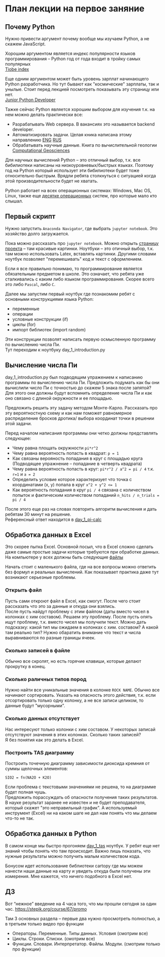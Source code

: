 # План лекции на первое заняние

## Почему Python
Нужно привести аргумент почему вообще мы изучаем Python, а не скажем JavaScript.  

Хорошим аргументом является индекс популярности языков программирования – Python год от года входит в тройку самых популярных  
[Tiobe index](https://www.tiobe.com/tiobe-index/)

Еще одним аргументом может быть уровень зарплат начинающего Python разработчика. Но тут бывают как "космические" зарплаты, так и унылые. 
Стоит перед лекцией посмотреть показывать эту страницу или нет.  
[Junior Python Developer](https://spb.hh.ru/search/vacancy?area=2&excluded_text=c%2B%2B&professional_role=96&search_field=name&search_field=company_name&search_field=description&only_with_salary=true&text=Python+junior&from=suggest_post)

Тажке сейчас Python является хорошим выбором для изучения т.к. на нем можно делать практически все:
* Разрабатывать Web сервера. В вакансиях это называется backend developer.
* Автоматизировать задачи. Целая кника написана этому направлению [ENG](https://www.amazon.com/Automate-Boring-Stuff-Python-2nd/dp/1593279922/ref=sr_1_3?keywords=python&qid=1649318613&sr=8-3) [RUS](https://www.ozon.ru/product/avtomatizatsiya-rutinnyh-zadach-s-pomoshchyu-python-2-e-izdanie-299742749/?asb=ayDCC%252F4CMrO%252BVnw7bECyzsU%252FQI1XJ70jFZ%252FqD403l%252BI%253D&asb2=E5wVOVll5kcOeQeAPaxfm92YhW_AkR0tFzGDlZbHWXn8RvMaqXMrsZej2uJwEz0N&keywords=%D0%90%D0%B2%D1%82%D0%BE%D0%BC%D0%B0%D1%82%D0%B8%D0%B7%D0%B0%D1%86%D0%B8%D1%8F+%D1%80%D1%83%D1%82%D0%B8%D0%BD%D0%BD%D1%8B%D1%85+%D0%B7%D0%B0%D0%B4%D0%B0%D1%87+%D1%81+%D0%BF%D0%BE%D0%BC%D0%BE%D1%89%D1%8C%D1%8E+Python.&sh=xm945QUnJA)
* Обрабатывать научные данные. Книга по вычислительной геологии [Computational Geosciences](https://github.com/nfcd/compGeo)

Для научных вычислений Python – это отличный выбор, т.к. все бибилиотеки написаны на низкоуровневых/быстрых языках. 
Поэтому год на Python который использует эти бибилиотеки будет тоже относительно быстрым. 
Врядли ребята столкнуться с ситуацией когда этой производительности будет не хватать.

Python работает на всех операционных системах: Windows, Mac OS, Linux, также еще [десятке операционных](https://www.python.org/download/other/) систем, про которые мало кто слышал.

## Первый скрипт

Нужно запустить `Anaconda Navigator`, где выбрать `jupyter notebook`. Это хозяйство долго загружается.

Пока можно рассказать про `jupyter notebook`. Можно открыть [страницу проекта](https://jupyter.org/) – там красивые картинки. Ноутбуки – это отичный выбор, 
т.к. там можно использовать Latex, вставлять картинки. Другими словами ноутбук позволяет "перемешивать" код и текст с оформлением.

Если я все правильно понимаю, то программирование является обязательным предметом в школе. 
Это означает, что ребята уже сталкивались с каким либо языком программирования. Скорее всего это либо `Pascal`, либо `C`.

Далее мы запустим первый ноутбук где познакомим ребят с основными конструкциями языка Python:
* переменные
* операции
* условные конструкции (if)
* циклы (for)
* импорт библиотек (import random)

Эти конструкции позволят написать первую осмысленную программу по вычислению числа Пи.  
Тут переходим к ноутбуку day_1_introduction.py

## Вычисление числа Пи

day_1_introduction.py был подводящим упражением к написанию программы по вычислению числа Пи. 
Предложить подумать как бы они вычислили число Пи с точностью до скажем 5 знака после запятой?  
Для этого они должны будут вспомнить определение числа Пи и как оно связано с длиной окружности и ее площадью.

Предложить решить эту задачу методом Монте-Карло. Рассказать про эту вероятностную схему и как нам поможет равномерное распределение бросков дротика/ выбора координат точки в решении этой задачи.

Перед началом написания программы они четко должны представлять следующее:
* Чему равна площать окружности `pi*r^2`
* Чему равна вероятность попасть в квадрат: `p = 1`
* Как связаны верояность попадания в круг с площадью круга (Подводящее упражнение – попадание в четверть квадрата)
* Чему равна вероятность попасть в круг: `pi*r^2 / a^2 = pi / 4` т.к. `r=1` и `a = 2`
* Определить условие которое характеризует что точка с координатами (x, y) попала в круг `x^2 + y^2 <= 1`
* Как вероятность попадания в круг `pi / 4` связана с количеством попыток и фактическим количеством попаданий `n_hits / n_trials = pi / 4`

После этого еще раз на словах повторить алгоритм вычисления и дать ребятам 30 минут на решение.  
Референсный ответ находится в [day_1_pi-calc](https://github.com/rzaitov/earth_spbu/blob/main/day_1_pi-calc.ipynb)

## Обработка данных в Excel

Это скорее пытка Excel. Основной посыл, что в Excel сложно сделать даже самые простые задачи которые требуются при обработке данных.
На компьютере у всех должны быть следующие [файлы](https://github.com/rzaitov/earth_spbu/tree/main/data)

Начать стоит с маленького файла, где на все вопросы можно ответить без формул и реальных вычислений. Как показывает практика даже тут возникают серьезные проблемы.

### Открыть файл
Пусть сами откроют файл в Excel, как смогут.  После чего стоит рассказать что это за данные и откуда они взялись.  
После пусть найдут проблему с этим файлом (даты вместо чисел в колонках с хим составом). Решаем эту проблему.
После пусть опять ищут проблему, т.к. вместо чисел мы получили текст. Можно дать подсказку: какой тип мы ожидаем в колонках с хим. составом? А какой там реально тип? Нужно обаратить внимание что текст и числа выравниваются по разные границы ячеек.

### Сколько записей в файле
Обычно все скролят, но есть горячие клавиши, которые делают прокрутку в конец.

### Сколько раличных типов пород
Нужно найти все уникальные значения в колонке `ROCK NAME`. Обычно все начинают сортировать. Указать на опасность этого действия, т.к. если отсортировать только одну колонку, а не все записи целиком, то данные будут "мусорными".

### Сколько данных отсутствует
Нас интересуют только колонки с хим составом. У некоторых записай отсутствуют значения в этих колонках. Сколько таких записей?  
Я без понятия как это делать в Excel.

### Построить TAS диаграмму
Построить точечную диаграмму зависимости диоксида кремния от суммы щелочных элементов:
```
SIO2 = fn(NA2O + K2O)
```
Если проблема с текстовыми значениями не решена, то на диаграмме будет полная чушь.  
Предложить порассуждать об опасности получения таких результатов. В науке результат заранее не известен и не будет преподавателя, который скажет "это неправильный график". А используемый инструмент (Excel) ни на каком шаге не дал нам понять что мы делаем что-то не так.

## Обработка данных в Python

В самом конце мы быстро прогоняем [day_1_tas](https://github.com/rzaitov/earth_spbu/blob/main/day_1_tas.ipynb) ноутбук. У ребят еще нет знаний чтобы понять что там происходит. Важно лишь показать, что нужные результаты можно получить малым количеством кода.

Бонусом идет использование библиотеки cartopy где мы можем нанести наши данные на карту и увидеть откуда были получены эти измерения. Мне кажется, что ничего подобного в Excel нет.

## ДЗ

Вот “нежное” введение на 4 часа того, что мы прошли сегодня за один час.
https://stepik.org/course/67/promo

Там 3 основных раздела – первые два нужно просмотреть полностью, а в третьем только видео про функции
* Операторы. Переменные. Типы данных. Условия (смотрим все)
* Циклы. Строки. Списки. (смотрим все)
* Функции. Словари. Интерпретатор. Файлы. Модули. (смотрим только про функции)
